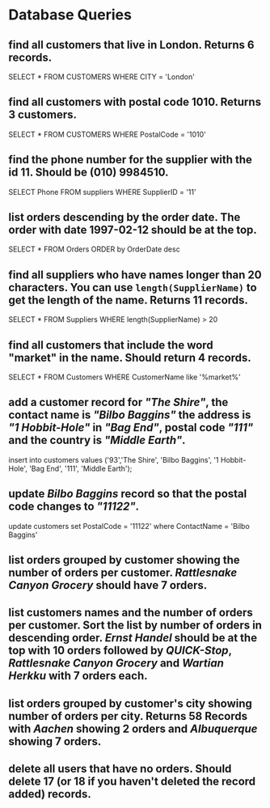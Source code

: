 # Database Queries

## find all customers that live in London. Returns 6 records.
SELECT * 
FROM CUSTOMERS
WHERE CITY = 'London'

## find all customers with postal code 1010. Returns 3 customers.
SELECT * 
FROM CUSTOMERS
WHERE PostalCode = '1010'

## find the phone number for the supplier with the id 11. Should be (010) 9984510.
SELECT Phone 
FROM suppliers
WHERE SupplierID = '11'

## list orders descending by the order date. The order with date 1997-02-12 should be at the top.
SELECT * 
FROM Orders
ORDER by OrderDate desc

## find all suppliers who have names longer than 20 characters. You can use `length(SupplierName)` to get the length of the name. Returns 11 records.
SELECT * 
FROM Suppliers
WHERE length(SupplierName) > 20

## find all customers that include the word "market" in the name. Should return 4 records.
SELECT * 
FROM Customers
WHERE CustomerName like '%market%'

## add a customer record for _"The Shire"_, the contact name is _"Bilbo Baggins"_ the address is _"1 Hobbit-Hole"_ in _"Bag End"_, postal code _"111"_ and the country is _"Middle Earth"_.
insert into customers
values ('93','The Shire', 'Bilbo Baggins', '1 Hobbit-Hole', 'Bag End', '111', 'Middle Earth');

## update _Bilbo Baggins_ record so that the postal code changes to _"11122"_.
update customers set
  PostalCode = '11122'
where ContactName = 'Bilbo Baggins'

## list orders grouped by customer showing the number of orders per customer. _Rattlesnake Canyon Grocery_ should have 7 orders.

## list customers names and the number of orders per customer. Sort the list by number of orders in descending order. _Ernst Handel_ should be at the top with 10 orders followed by _QUICK-Stop_, _Rattlesnake Canyon Grocery_ and _Wartian Herkku_ with 7 orders each.

## list orders grouped by customer's city showing number of orders per city. Returns 58 Records with _Aachen_ showing 2 orders and _Albuquerque_ showing 7 orders.

## delete all users that have no orders. Should delete 17 (or 18 if you haven't deleted the record added) records.

